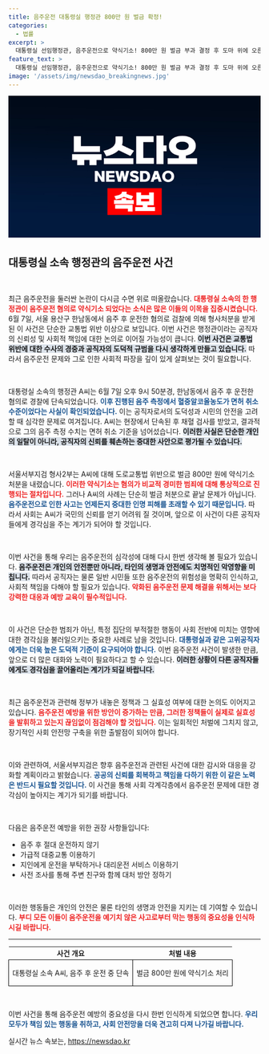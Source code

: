 ```yaml
---
title: 음주운전 대통령실 행정관 800만 원 벌금 확정!
categories:
  - 법률
excerpt: >
  대통령실 선임행정관, 음주운전으로 약식기소! 800만 원 벌금 부과 결정 후 도마 위에 오른 공직자 이야기. 그가 저지른 만행의 전말은? 클릭을 통해 확인하세요!
feature_text: >
  대통령실 선임행정관, 음주운전으로 약식기소! 800만 원 벌금 부과 결정 후 도마 위에 오른 공직자 이야기. 그가 저지른 만행의 전말은? 클릭을 통해 확인하세요!
image: '/assets/img/newsdao_breakingnews.jpg'
---
```


<p><img src="/assets/img/newsdao_breakingnews.jpg" alt="ontimetimes 속보" /></p>

<h2 data-ke-size="size26">대통령실 소속 행정관의 음주운전 사건</h2>

<p data-ke-size="size16">&nbsp;</p>

<p>최근 음주운전을 둘러싼 논란이 다시금 수면 위로 떠올랐습니다. <b><span style="color: #ee2323;">대통령실 소속의 한 행정관이 음주운전 혐의로 약식기소 되었다는 소식은 많은 이들의 이목을 집중시켰습니다.</span></b> 6월 7일, 서울 용산구 한남동에서 음주 후 운전한 혐의로 검찰에 의해 형사처분을 받게 된 이 사건은 단순한 교통법 위반 이상으로 보입니다. 이번 사건은 행정관이라는 공직자의 신뢰성 및 사회적 책임에 대한 논의로 이어질 가능성이 큽니다. <b><span style="background-color: #21538527;">이번 사건은 교통법 위반에 대한 수사의 경중과 공직자의 도덕적 규범을 다시 생각하게 만들고 있습니다.</span></b> 따라서 음주운전 문제와 그로 인한 사회적 파장을 깊이 있게 살펴보는 것이 필요합니다.</p>

<p data-ke-size="size16">&nbsp;</p>

<p>대통령실 소속의 행정관 A씨는 6월 7일 오후 9시 50분경, 한남동에서 음주 후 운전한 혐의로 경찰에 단속되었습니다. <b><span style="color: #1a5490;">이후 진행된 음주 측정에서 혈중알코올농도가 면허 취소 수준이었다는 사실이 확인되었습니다.</span></b> 이는 공직자로서의 도덕성과 시민의 안전을 고려할 때 심각한 문제로 여겨집니다. A씨는 현장에서 단속된 후 채혈 검사를 받았고, 결과적으로 그의 음주 측정 수치는 면허 취소 기준을 넘어섰습니다. <b><span style="background-color: #21538527;">이러한 사실은 단순한 개인의 일탈이 아니라, 공직자의 신뢰를 훼손하는 중대한 사안으로 평가될 수 있습니다.</span></b></p>

<p data-ke-size="size16">&nbsp;</p>

<p>서울서부지검 형사2부는 A씨에 대해 도로교통법 위반으로 벌금 800만 원에 약식기소 처분을 내렸습니다. <b><span style="color: #ee2323;">이러한 약식기소는 혐의가 비교적 경미한 범죄에 대해 통상적으로 진행되는 절차입니다.</span></b> 그러나 A씨의 사례는 단순히 벌금 처분으로 끝날 문제가 아닙니다. <b><span style="color: #1a5490;">음주운전으로 인한 사고는 언제든지 중대한 인명 피해를 초래할 수 있기 때문입니다.</span></b> 따라서 사회는 A씨가 국민의 신뢰를 얻기 어려워 질 것이며, 앞으로 이 사건이 다른 공직자들에게 경각심을 주는 계기가 되어야 할 것입니다. </p>

<p data-ke-size="size16">&nbsp;</p>

<p>이번 사건을 통해 우리는 음주운전의 심각성에 대해 다시 한번 생각해 볼 필요가 있습니다. <b><span style="background-color: #21538527;">음주운전은 개인의 안전뿐만 아니라, 타인의 생명과 안전에도 치명적인 악영향을 미칩니다.</span></b> 따라서 공직자는 물론 일반 시민들 또한 음주운전의 위험성을 명확히 인식하고, 사회적 책임을 다해야 할 필요가 있습니다. <b><span style="color: #ee2323;">악화된 음주운전 문제 해결을 위해서는 보다 강력한 대응과 예방 교육이 필수적입니다.</span></b></p>

<p data-ke-size="size16">&nbsp;</p>

<p>이 사건은 단순한 범죄가 아닌, 특정 집단의 부적절한 행동이 사회 전반에 미치는 영향에 대한 경각심을 불러일으키는 중요한 사례로 남을 것입니다. <b><span style="color: #1a5490;">대통령실과 같은 고위공직자에게는 더욱 높은 도덕적 기준이 요구되어야 합니다.</span></b> 이번 음주운전 사건이 발생한 만큼, 앞으로 더 많은 대화와 노력이 필요하다고 할 수 있습니다.  <b><span style="background-color: #21538527;">이러한 상황이 다른 공직자들에게도 경각심을 끌어올리는 계기가 되길 바랍니다.</span></b> </p>

<p data-ke-size="size16">&nbsp;</p>

<p>최근 음주운전과 관련해 정부가 내놓은 정책과 그 실효성 여부에 대한 논의도 이어지고 있습니다. <b><span style="color: #ee2323;">음주운전 예방을 위한 방안이 증가하는 만큼, 그러한 정책들이 실제로 실효성을 발휘하고 있는지 끊임없이 점검해야 할 것입니다.</span></b> 이는 일회적인 처벌에 그치지 않고, 장기적인 사회 안전망 구축을 위한 출발점이 되어야 합니다. </p>

<p data-ke-size="size16">&nbsp;</p>

<p>이와 관련하여, 서울서부지검은 향후 음주운전과 관련된 사건에 대한 감시와 대응을 강화할 계획이라고 밝혔습니다. <b><span style="color: #1a5490;">공공의 신뢰를 회복하고 책임을 다하기 위한 이 같은 노력은 반드시 필요할 것입니다.</span></b> 이 사건을 통해 사회 각계각층에서 음주운전 문제에 대한 경각심이 높아지는 계기가 되기를 바랍니다. </p>

<p data-ke-size="size16">&nbsp;</p> 

<p>다음은 음주운전 예방을 위한 권장 사항들입니다:</p>

<ul>
    <li>음주 후 절대 운전하지 않기</li>
    <li>가급적 대중교통 이용하기</li>
    <li>지인에게 운전을 부탁하거나 대리운전 서비스 이용하기</li>
    <li>사전 조사를 통해 주변 친구와 함께 대처 방안 정하기</li>
</ul>

<p data-ke-size="size16">&nbsp;</p>

<p>이러한 행동들은 개인의 안전은 물론 타인의 생명과 안전을 지키는 데 기여할 수 있습니다. <b><span style="color: #ee2323;">부디 모든 이들이 음주운전을 예기치 않은 사고로부터 막는 행동의 중요성을 인식하시길 바랍니다.</span></b> </p>

<hr>

<table style="width: 100%; border-collapse: collapse;">
    <tr>
        <td style="text-align: center; height: 17px;"><b>사건 개요</b></td>
        <td style="text-align: center; height: 17px;"><b>처벌 내용</b></td>
    </tr>
    <tr>
        <td style="border: 1px solid black; text-align: center; height: 45px;">대통령실 소속 A씨, 음주 후 운전 중 단속</td>
        <td style="border: 1px solid black; text-align: center; height: 45px;">벌금 800만 원에 약식기소 처리</td>
    </tr>
</table>

<p data-ke-size="size16">&nbsp;</p>

<p>이번 사건을 통해 음주운전 예방의 중요성을 다시 한번 인식하게 되었으면 합니다. <b><span style="color: #1a5490;">우리 모두가 책임 있는 행동을 취하고, 사회 안전망을 더욱 견고히 다져 나가길 바랍니다.</span></b></p>
실시간 뉴스 속보는, <a href="https://newsdao.kr" rel="dofollow">https://newsdao.kr</a>


